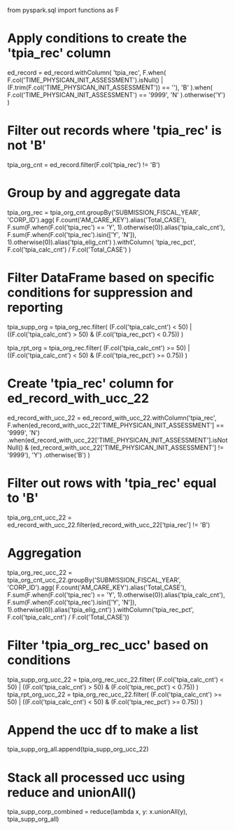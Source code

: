 from pyspark.sql import functions as F

# Apply conditions to create the 'tpia_rec' column
ed_record = ed_record.withColumn(
    'tpia_rec',
    F.when(
        F.col('TIME_PHYSICAN_INIT_ASSESSMENT').isNull() | (F.trim(F.col('TIME_PHYSICAN_INIT_ASSESSMENT')) == ''), 'B'
    ).when(
        F.col('TIME_PHYSICAN_INIT_ASSESSMENT') == '9999', 'N'
    ).otherwise('Y')
)

# Filter out records where 'tpia_rec' is not 'B'
tpia_org_cnt = ed_record.filter(F.col('tpia_rec') != 'B')

# Group by and aggregate data
tpia_org_rec = tpia_org_cnt.groupBy('SUBMISSION_FISCAL_YEAR', 'CORP_ID').agg(
    F.count('AM_CARE_KEY').alias('Total_CASE'),
    F.sum(F.when(F.col('tpia_rec') == 'Y', 1).otherwise(0)).alias('tpia_calc_cnt'),
    F.sum(F.when(F.col('tpia_rec').isin(['Y', 'N']), 1).otherwise(0)).alias('tpia_elig_cnt')
).withColumn(
    'tpia_rec_pct',
    F.col('tpia_calc_cnt') / F.col('Total_CASE')
)

# Filter DataFrame based on specific conditions for suppression and reporting
tpia_supp_org = tpia_org_rec.filter(
    (F.col('tpia_calc_cnt') < 50) | ((F.col('tpia_calc_cnt') > 50) & (F.col('tpia_rec_pct') < 0.75))
)

tpia_rpt_org = tpia_org_rec.filter(
    (F.col('tpia_calc_cnt') >= 50) | ((F.col('tpia_calc_cnt') < 50) & (F.col('tpia_rec_pct') >= 0.75))
)

# Create 'tpia_rec' column for ed_record_with_ucc_22
ed_record_with_ucc_22 = ed_record_with_ucc_22.withColumn('tpia_rec',
    F.when(ed_record_with_ucc_22['TIME_PHYSICAN_INIT_ASSESSMENT'] == '9999', 'N')
    .when(ed_record_with_ucc_22['TIME_PHYSICAN_INIT_ASSESSMENT'].isNotNull() & 
          (ed_record_with_ucc_22['TIME_PHYSICAN_INIT_ASSESSMENT'] != '9999'), 'Y')
    .otherwise('B')
)

# Filter out rows with 'tpia_rec' equal to 'B'
tpia_org_cnt_ucc_22 = ed_record_with_ucc_22.filter(ed_record_with_ucc_22['tpia_rec'] != 'B')

# Aggregation
tpia_org_rec_ucc_22 = tpia_org_cnt_ucc_22.groupBy('SUBMISSION_FISCAL_YEAR', 'CORP_ID').agg(
    F.count('AM_CARE_KEY').alias('Total_CASE'),
    F.sum(F.when(F.col('tpia_rec') == 'Y', 1).otherwise(0)).alias('tpia_calc_cnt'),
    F.sum(F.when(F.col('tpia_rec').isin(['Y', 'N']), 1).otherwise(0)).alias('tpia_elig_cnt')
).withColumn('tpia_rec_pct', F.col('tpia_calc_cnt') / F.col('Total_CASE'))

# Filter 'tpia_org_rec_ucc' based on conditions
tpia_supp_org_ucc_22 = tpia_org_rec_ucc_22.filter(
    (F.col('tpia_calc_cnt') < 50) | ((F.col('tpia_calc_cnt') > 50) & (F.col('tpia_rec_pct') < 0.75))
)
tpia_rpt_org_ucc_22 = tpia_org_rec_ucc_22.filter(
    (F.col('tpia_calc_cnt') >= 50) | ((F.col('tpia_calc_cnt') < 50) & (F.col('tpia_rec_pct') >= 0.75))
)

# Append the ucc df to make a list
tpia_supp_org_all.append(tpia_supp_org_ucc_22)

# Stack all processed ucc using reduce and unionAll()
tpia_supp_corp_combined = reduce(lambda x, y: x.unionAll(y), tpia_supp_org_all)
